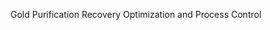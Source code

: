 Gold Purification Recovery Optimization and Process Control
<!-- ### **Gold Purification Process**

Gold purification is a multi-stage process used to extract pure gold from ore, focusing on flotation and leaching stages.

#### 1. Flotation Process

Flotation separates gold from gangue based on surface properties. Gold becomes hydrophobic, attaching to air bubbles and floating to the surface, while gangue stays submerged.

#### Flotation Steps:
- Ore is crushed and mixed with water to form a slurry.
- Flotation chemicals are added to separate gold from gangue.
- Air bubbles cause gold to float, forming a froth, which is skimmed off as **rougher concentrate**.
- Remaining material, **rougher tails**, has a lower gold concentration and is either discarded or further treated.

#### 2. First Stage of Leaching

Cyanidation uses cyanide to dissolve gold from the concentrate into a gold-cyanide complex.

#### Cyanidation Steps:
- Flotation concentrate is mixed with sodium cyanide.
- Cyanide leaches gold into a liquid form, separating it from gangue.

#### 3. Second Stage of Leaching

Gold is recovered from the cyanide solution using activated carbon or zinc.

#### Activated Carbon Adsorption:
- Cyanide solution is passed through activated carbon, adsorbing gold.
- Gold is stripped from the carbon and refined.

#### Zinc Precipitation:
- Zinc is added to the cyanide solution, causing gold to precipitate.
- Gold is filtered out and refined.



### **Data Description**
The column names in the dataset follow the structure:

```
[stage].[parameter_type].[parameter_name]
```
Where:

- **[stage]** refers to the specific stage in the process:
  - `rougher` — flotation stage
  - `primary_cleaner` — primary purification stage
  - `secondary_cleaner` — secondary purification stage
  - `final` — final product characteristics

- **[parameter_type]** refers to the type of the parameter:
  - `input` — raw material parameters
  - `output` — product parameters
  - `state` — parameters that characterize the current state of the stage
  - `calculation` — derived or calculation-based parameters

- **[parameter_name]** refers to the specific parameter being measured. For a full description, refer to the [`parameter_names.md`](command:_github.copilot.openRelativePath?%5B%22goldrecovery%2Fdata%2Fparameter_names.md%22%5D "goldrecovery/data/parameter_names.md") file.

The following image visually represents the gold recovery process workflow, highlighting stages like flotation, primary purification, secondary purification, and final product characteristics. It also uses example variables to illustrate how data corresponds to stages and parameter types, such as gold content.

<div align="center">
<img src="https://github.com/6076paras/goldRecovery/blob/7cfb134d6b13caffe8275ae1d06b5e103509b1b7/assets/data_description.png" width="50%" height="50%" alt="Process Description" />

</div> -->